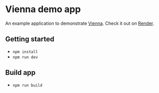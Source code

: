 # Vienna demo app
An example application to demonstrate [Vienna](https://github.com/YoeriNijs/vienna). Check it out on [Render](https://vienna-demo.onrender.com).

## Getting started
- `npm install`
- `npm run dev`

## Build app
- `npm run build`
